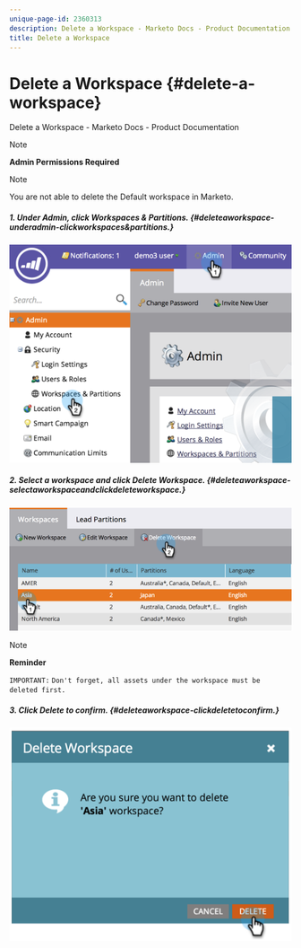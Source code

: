 ```yaml
---
unique-page-id: 2360313
description: Delete a Workspace - Marketo Docs - Product Documentation
title: Delete a Workspace
---
```


# Delete a Workspace {#delete-a-workspace}

Delete a Workspace - Marketo Docs - Product Documentation

>[!NOTE]
>
>**Admin Permissions Required**

>[!NOTE]
>
>You are not able to delete the Default workspace in Marketo.

##### 1. Under Admin, click Workspaces & Partitions. {#deleteaworkspace-underadmin-clickworkspaces&partitions.}

![](assets/image2014-9-17-11-3a56-3a34.png)  

##### 2. Select a workspace and click Delete Workspace. {#deleteaworkspace-selectaworkspaceandclickdeleteworkspace.}

![](assets/image2014-9-17-11-3a56-3a50.png)

>[!NOTE]
>
>**Reminder**
>
>`IMPORTANT:` `Don't forget, all assets under the workspace must be deleted first.`

##### 3. Click Delete to confirm. {#deleteaworkspace-clickdeletetoconfirm.}

![](assets/image2014-9-17-11-3a57-3a1.png)


